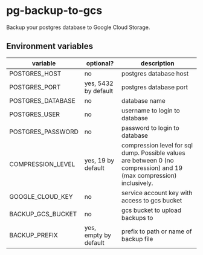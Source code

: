 # pg-backup-to-gcs
Backup your postgres database to Google Cloud Storage.

## Environment variables

| variable          | optional?             | description                                                                                                          |
|-------------------|-----------------------|----------------------------------------------------------------------------------------------------------------------|
| POSTGRES_HOST     | no                    | postgres database host                                                                                               |
| POSTGRES_PORT     | yes, 5432 by default  | postgres database port                                                                                               |
| POSTGRES_DATABASE | no                    | database name                                                                                                        |
| POSTGRES_USER     | no                    | username to login to database                                                                                        |
| POSTGRES_PASSWORD | no                    | password to login to database                                                                                        |
| COMPRESSION_LEVEL | yes, 19 by default    | compression level for sql dump. Possible values are between 0 (no compression) and 19 (max compression) inclusively. |
| GOOGLE_CLOUD_KEY  | no                    | service account key with access to gcs bucket                                                                        |
| BACKUP_GCS_BUCKET | no                    | gcs bucket to upload backups to                                                                                      |
| BACKUP_PREFIX     | yes, empty by default | prefix to path or name of backup file                                                                                |
